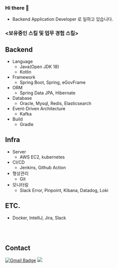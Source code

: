 ### Hi there 👋
- Backend Application Developer 로 일하고 있습니다.

### <보유중인 스킬 및 업무 경험 스킬>
## Backend
- Language
    - Java(Open JDK 18)
    - Kotlin
- Framework
    - Spring Boot, Spring, eGovFrame
- ORM
    - Spring Data JPA, Hibernate
- Database
    - Oracle, Mysql, Redis, Elasticsearch
- Event-Driven Architecture
    - Kafka
- Build
    - Gradle
   

## Infra 
- Server
    - AWS EC2, kubernetes
- CI/CD
    - Jenkins, Github Action
- 형상관리
    - Git
- 모니터링
    - Slack Error, Pinpoint, Kibana, Datadog, Loki

## ETC.
- Docker, IntelliJ, Jira, Slack

<br><br/>
## Contact

[![Gmail Badge](https://img.shields.io/badge/Gmail-D14836?style=flat&logo=Gmail&logoColor=white)](mailto:effortsof@gmail.com)
<a href="https://www.notion.so/e5acca9d4062498ead6abd7ce32a08f9"><img src="https://img.shields.io/badge/-Notion-lightgrey"/></a>
